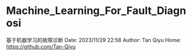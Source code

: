 # Machine_Learning_For_Fault_Diagnosi
基于机器学习的故障诊断
Date: 2023/11/29 22:58 Author: Tan Qiyu 
Home: https://github.com/Tan-Qiyu
